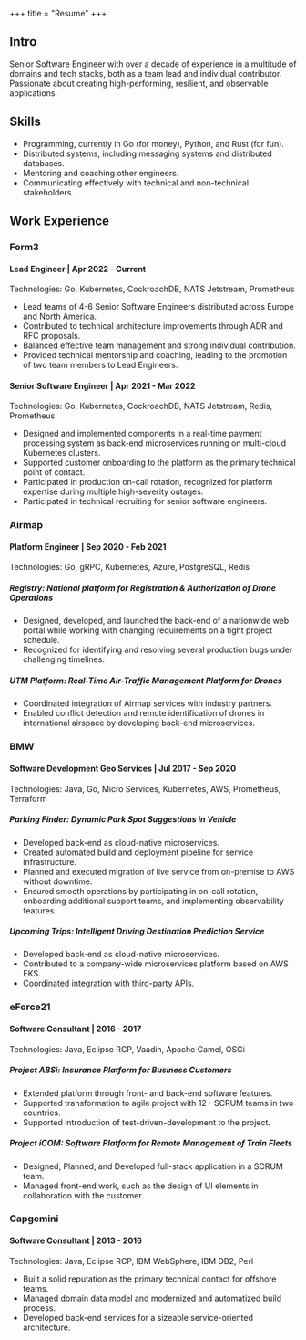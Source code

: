 +++ 
title = "Resume"
+++

## Intro
Senior Software Engineer with over a decade of experience in a multitude of domains and tech stacks, both as a team lead and individual contributor. Passionate about creating high-performing, resilient, and observable applications.

## Skills
* Programming, currently in Go (for money), Python, and Rust (for fun).
* Distributed systems, including messaging systems and distributed databases.
* Mentoring and coaching other engineers.
* Communicating effectively with technical and non-technical stakeholders.

## Work Experience
### Form3
#### Lead Engineer | Apr 2022 - Current

Technologies: Go, Kubernetes, CockroachDB, NATS Jetstream, Prometheus

* Lead teams of 4-6 Senior Software Engineers distributed across Europe and North America.
* Contributed to technical architecture improvements through ADR and RFC proposals.
* Balanced effective team management and strong individual contribution.
* Provided technical mentorship and coaching, leading to the promotion of two team members to Lead Engineers.

#### Senior Software Engineer | Apr 2021 - Mar 2022

Technologies: Go, Kubernetes, CockroachDB, NATS Jetstream, Redis, Prometheus

* Designed and implemented components in a real-time payment processing system as back-end microservices running on multi-cloud Kubernetes clusters.
* Supported customer onboarding to the platform as the primary technical point of contact.
* Participated in production on-call rotation, recognized for platform expertise during multiple high-severity outages.
* Participated in technical recruiting for senior software engineers.

### Airmap
#### Platform Engineer | Sep 2020 - Feb 2021

Technologies: Go, gRPC, Kubernetes, Azure, PostgreSQL, Redis

##### Registry: National platform for Registration & Authorization of Drone Operations

* Designed, developed, and launched the back-end of a nationwide web portal while working with changing requirements on a tight project schedule.
* Recognized for identifying and resolving several production bugs under challenging timelines.

##### UTM Platform: Real-Time Air-Traffic Management Platform for Drones

* Coordinated integration of Airmap services with industry partners.
* Enabled conflict detection and remote identification of drones in international airspace by developing back-end microservices.

### BMW
#### Software Development Geo Services | Jul 2017 - Sep 2020

Technologies: Java, Go, Micro Services, Kubernetes, AWS, Prometheus, Terraform

##### Parking Finder: Dynamic Park Spot Suggestions in Vehicle

* Developed back-end as cloud-native microservices.
* Created automated build and deployment pipeline for service infrastructure.
* Planned and executed migration of live service from on-premise to AWS without downtime.
* Ensured smooth operations by participating in on-call rotation, onboarding additional support teams, and implementing observability features.

##### Upcoming Trips: Intelligent Driving Destination Prediction Service

* Developed back-end as cloud-native microservices.
* Contributed to a company-wide microservices platform based on AWS EKS.
* Coordinated integration with third-party APIs.

### eForce21
#### Software Consultant | 2016 - 2017

Technologies: Java, Eclipse RCP, Vaadin, Apache Camel, OSGi

##### Project ABSi: Insurance Platform for Business Customers

* Extended platform through front- and back-end software features.
* Supported transformation to agile project with 12+ SCRUM teams in two countries.
* Supported introduction of test-driven-development to the project.

##### Project iCOM: Software Platform for Remote Management of Train Fleets

* Designed, Planned, and Developed full-stack application in a SCRUM team.
* Managed front-end work, such as the design of UI elements in collaboration with the customer.

### Capgemini
#### Software Consultant | 2013 - 2016

Technologies: Java, Eclipse RCP, IBM WebSphere, IBM DB2, Perl

* Built a solid reputation as the primary technical contact for offshore teams.
* Managed domain data model and modernized and automatized build process.
* Developed back-end services for a sizeable service-oriented architecture.